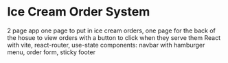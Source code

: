 # Ice Cream Order System
2 page app one page to put in ice cream orders, one page for the back of the hosue to view orders with a button to click when they serve them 
React with vite, react-router, use-state
components: navbar with hamburger menu, order form, sticky footer